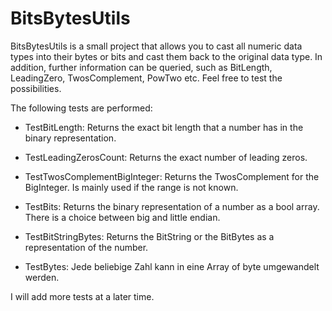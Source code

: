 # BitsBytesUtils

BitsBytesUtils is a small project that allows you to cast all numeric data types into their bytes or bits and cast them back to the original data type. In addition, further information can be queried, such as BitLength, LeadingZero, TwosComplement, PowTwo etc. Feel free to test the possibilities.

The following tests are performed:

- TestBitLength:
  Returns the exact bit length that a number has in the binary representation.
  
- TestLeadingZerosCount:
  Returns the exact number of leading zeros.
  
- TestTwosComplementBigInteger:
  Returns the TwosComplement for the BigInteger. Is mainly used if the range is not known.
  
- TestBits:
  Returns the binary representation of a number as a bool array. There is a choice between big and little endian.
  
- TestBitStringBytes:
  Returns the BitString or the BitBytes as a representation of the number.

- TestBytes:
  Jede beliebige Zahl kann in eine Array of byte umgewandelt werden.

I will add more tests at a later time.
